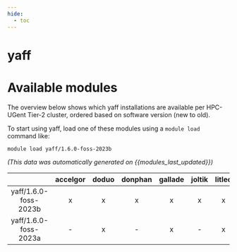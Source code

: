```yaml
---
hide:
  - toc
---
```


yaff
====

# Available modules


The overview below shows which yaff installations are available per HPC-UGent Tier-2 cluster, ordered based on software version (new to old).

To start using yaff, load one of these modules using a `module load` command like:

```shell
module load yaff/1.6.0-foss-2023b
```

*(This data was automatically generated on {{modules_last_updated}})*

| |accelgor|doduo|donphan|gallade|joltik|litleo|shinx|
| :---: | :---: | :---: | :---: | :---: | :---: | :---: | :---: |
|yaff/1.6.0-foss-2023b|x|x|x|x|x|x|x|
|yaff/1.6.0-foss-2023a|-|x|-|x|-|x|x|
